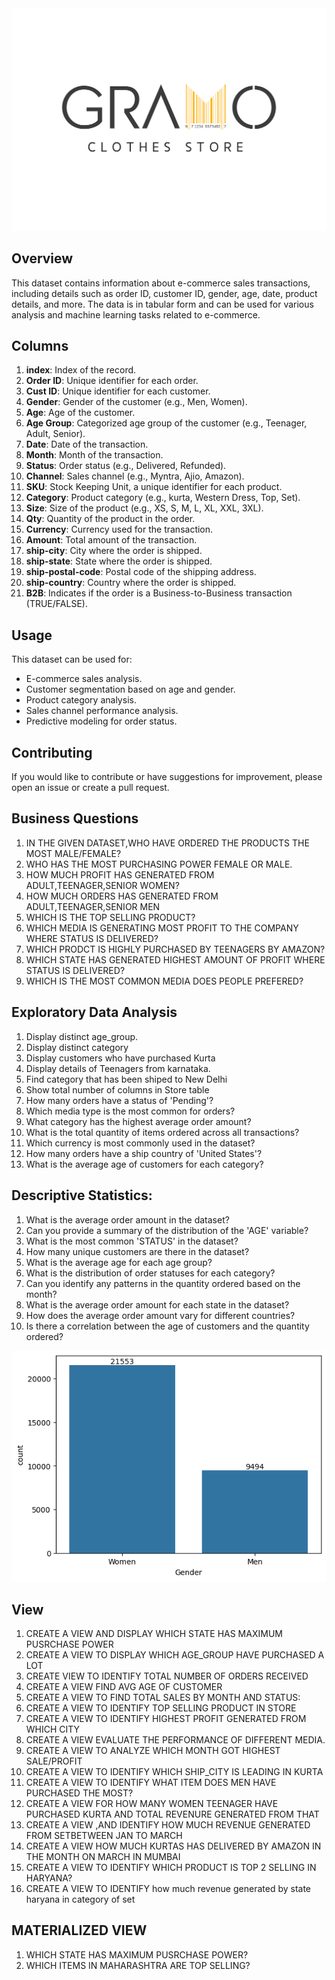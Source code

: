 <img src="./store.jpg"  style='margin: auto;'>

## Overview

This dataset contains information about e-commerce sales transactions, including details such as order ID, customer ID, gender, age, date, product details, and more. The data is in tabular form and can be used for various analysis and machine learning tasks related to e-commerce.

## Columns

1. **index**: Index of the record.
2. **Order ID**: Unique identifier for each order.
3. **Cust ID**: Unique identifier for each customer.
4. **Gender**: Gender of the customer (e.g., Men, Women).
5. **Age**: Age of the customer.
6. **Age Group**: Categorized age group of the customer (e.g., Teenager, Adult, Senior).
7. **Date**: Date of the transaction.
8. **Month**: Month of the transaction.
9. **Status**: Order status (e.g., Delivered, Refunded).
10. **Channel**: Sales channel (e.g., Myntra, Ajio, Amazon).
11. **SKU**: Stock Keeping Unit, a unique identifier for each product.
12. **Category**: Product category (e.g., kurta, Western Dress, Top, Set).
13. **Size**: Size of the product (e.g., XS, S, M, L, XL, XXL, 3XL).
14. **Qty**: Quantity of the product in the order.
15. **Currency**: Currency used for the transaction.
16. **Amount**: Total amount of the transaction.
17. **ship-city**: City where the order is shipped.
18. **ship-state**: State where the order is shipped.
19. **ship-postal-code**: Postal code of the shipping address.
20. **ship-country**: Country where the order is shipped.
21. **B2B**: Indicates if the order is a Business-to-Business transaction (TRUE/FALSE).

## Usage

This dataset can be used for:

- E-commerce sales analysis.
- Customer segmentation based on age and gender.
- Product category analysis.
- Sales channel performance analysis.
- Predictive modeling for order status.



## Contributing

If you would like to contribute or have suggestions for improvement, please open an issue or create a pull request.


## Business Questions
1. IN THE GIVEN DATASET,WHO HAVE ORDERED THE PRODUCTS THE MOST MALE/FEMALE? 
2. WHO HAS THE MOST  PURCHASING POWER  FEMALE OR MALE. 
3. HOW MUCH PROFIT HAS GENERATED FROM ADULT,TEENAGER,SENIOR WOMEN? 
4. HOW MUCH ORDERS HAS GENERATED FROM ADULT,TEENAGER,SENIOR MEN 
5. WHICH IS THE TOP SELLING PRODUCT? 
6. WHICH MEDIA IS GENERATING MOST PROFIT TO THE COMPANY WHERE STATUS IS DELIVERED? 
7. WHICH PRODCT IS HIGHLY PURCHASED BY TEENAGERS BY AMAZON? 
8. WHICH STATE HAS GENERATED HIGHEST AMOUNT OF PROFIT WHERE STATUS IS DELIVERED?
9. WHICH IS THE MOST COMMON MEDIA DOES PEOPLE PREFERED?

## Exploratory Data Analysis
1. Display distinct age_group.
2. Display distinct category 
3. Display customers who have purchased Kurta
4. Display details of  Teenagers  from karnataka.
5. Find category that has been shiped to New Delhi
6. Show total number of columns  in Store table
7. How many orders have a status of 'Pending'?
8. Which media type is the most common for orders?
9. What category has the highest average order amount?
10. What is the total quantity of items ordered across all transactions?
11. Which currency is most commonly used in the dataset?
12. How many orders have a ship country of 'United States'?
13. What is the average age of customers for each category?

## Descriptive Statistics:
1. What is the average order amount in the dataset?
2. Can you provide a summary of the distribution of the 'AGE' variable?
3. What is the most common 'STATUS' in the dataset?
4. How many unique customers are there in the dataset?
5. What is the average age for each age group?
6. What is the distribution of order statuses for each category?
7. Can you identify any patterns in the quantity ordered based on the month?
8. What is the average order amount for each state in the dataset?
9. How does the average order amount vary for different countries?
10. Is there a correlation between the age of customers and the quantity ordered?
<img src="./Orders.png"  style='margin: auto;'>

## View
1. CREATE A VIEW AND DISPLAY WHICH STATE HAS MAXIMUM PUSRCHASE POWER
2. CREATE A VIEW TO DISPLAY WHICH AGE_GROUP HAVE PURCHASED A LOT
3. CREATE VIEW TO IDENTIFY TOTAL NUMBER OF ORDERS RECEIVED
4. CREATE A VIEW FIND AVG AGE OF CUSTOMER
5. CREATE A VIEW TO FIND TOTAL SALES BY MONTH AND STATUS:
6. CREATE A VIEW TO IDENTIFY TOP SELLING PRODUCT IN STORE
7. CREATE A VIEW TO IDENTIFY HIGHEST PROFIT GENERATED FROM WHICH CITY
8. CREATE A VIEW EVALUATE THE PERFORMANCE OF DIFFERENT MEDIA.
9. CREATE A VIEW TO ANALYZE WHICH MONTH GOT HIGHEST SALE/PROFIT
10. CREATE A VIEW TO IDENTIFY WHICH SHIP_CITY IS LEADING IN KURTA
11. CREATE A VIEW TO IDENTIFY WHAT ITEM DOES MEN HAVE PURCHASED THE MOST?
12. CREATE A VIEW FOR HOW MANY WOMEN TEENAGER HAVE PURCHASED  KURTA AND TOTAL REVENURE GENERATED FROM THAT
13. CREATE A VIEW ,AND IDENTIFY HOW MUCH REVENUE GENERATED FROM SETBETWEEN JAN TO MARCH
14. CREATE A VIEW HOW MUCH KURTAS HAS DELIVERED BY AMAZON IN THE MONTH ON MARCH IN MUMBAI 
15. CREATE A VIEW TO IDENTIFY WHICH PRODUCT IS TOP 2 SELLING IN HARYANA?
16. CREATE A VIEW TO IDENTIFY how much revenue generated by state haryana in category of set


##  MATERIALIZED VIEW
1. WHICH STATE HAS MAXIMUM PUSRCHASE POWER?
2. WHICH ITEMS IN MAHARASHTRA ARE TOP SELLING?